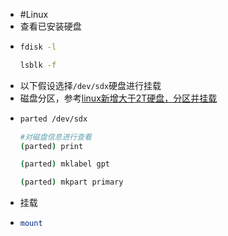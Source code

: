 - #Linux
- 查看已安装硬盘
- ```bash
  fdisk -l
  
  lsblk -f
  ```
- 以下假设选择`/dev/sdx`硬盘进行挂载
- 磁盘分区，参考[linux新增大于2T硬盘，分区并挂载](https://blog.csdn.net/u012150360/article/details/81333051)
- ```bash
  parted /dev/sdx
  
  #对磁盘信息进行查看
  (parted) print
  
  (parted) mklabel gpt
  
  (parted) mkpart primary 
  ```
- 挂载
- ```bash
  mount 
  ```